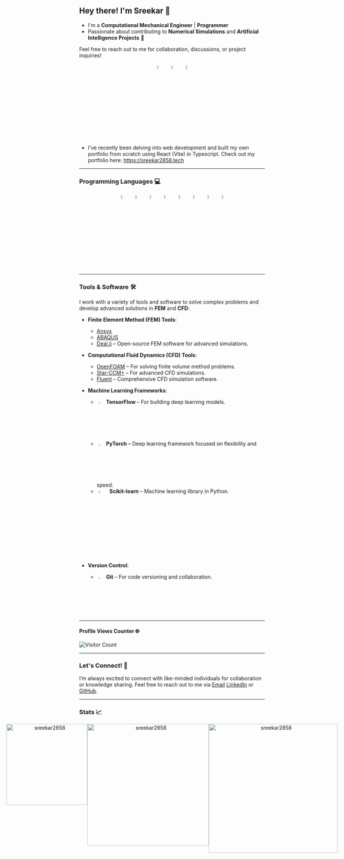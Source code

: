 ## Hey there! I'm Sreekar 👋

<p align="center">
</p>

- I'm a **Computational Mechanical Engineer** | **Programmer**
- Passionate about contributing to **Numerical Simulations** and **Artificial Intelligence Projects** 🚀

Feel free to reach out to me for collaboration, discussions, or project inquiries!

<p align="center">
	<a href="https://github.com/sreekar2858"><img alt="GitHub" width="5%" style="padding:5px" src="https://img.icons8.com/color/48/000000/github.png"/></a>
	<a href="https://www.linkedin.com/in/sreekar07036910b/"><img alt="LinkedIn" width="5%" style="padding:5px" src="https://img.icons8.com/color/48/000000/linkedin.png"/></a>
	<a href="mailto:sreekar2858@gmail.com"><img alt="Email" width="5%" style="padding:5px" src="https://img.icons8.com/?size=100&id=124193&format=png&color=000000"/></a>
</p>

- I've recently been delving into web development and built my own portfolio from scratch using React (Vite) in Typescript.
Check out my portfolio here: <a href="https://sreekar2858.tech">https://sreekar2858.tech</a>
---

### Programming Languages 💻

<p align="center">
	<img width="5%" style="padding:5px" src="https://img.icons8.com/color/144/000000/python.png"/>
	<img width="5%" style="padding:5px" src="https://img.icons8.com/?size=100&id=13679&format=png&color=000000"/>
	<img width="5%" style="padding:5px" src="https://img.icons8.com/?size=100&id=40670&format=png&color=000000"/>
	<img width="5%" style="padding:5px" src="https://img.icons8.com/?size=100&id=40669&format=png&color=000000"/>
	<img width="5%" style="padding:5px" src="https://img.icons8.com/?size=100&id=108784&format=png&color=000000"/>
	<img width="5%" style="padding:5px" src="https://img.icons8.com/?size=100&id=uJM6fQYqDaZK&format=png&color=000000"/>
	<img width="5%" style="padding:5px" src="https://go.dev/blog/go-brand/Go-Logo/SVG/Go-Logo_Blue.svg"/>
	<img width="5%" style="padding:5px" src="https://img.icons8.com/?size=100&id=9MJf0ngDwS8z&format=png&color=000000"/> 
</p>

---

### Tools & Software 🛠️

I work with a variety of tools and software to solve complex problems and develop advanced solutions in **FEM** and **CFD**:

- **Finite Element Method (FEM) Tools**:  
  - [Ansys](https://www.ansys.com/)
  - [ABAQUS](https://www.3ds.com/products-services/simulia/products/abaqus/)
  - [Deal.ii](https://www.dealii.org/) – Open-source FEM software for advanced simulations.
  
- **Computational Fluid Dynamics (CFD) Tools**:  
  - [OpenFOAM](https://www.openfoam.com/) – For solving finite volume method problems.
  - [Star-CCM+](https://plm.sw.siemens.com/en-US/simcenter/fluids-thermal-simulation/star-ccm/) – For advanced CFD simulations.
  - [Fluent](https://www.ansys.com/products/fluids/ansys-fluent) – Comprehensive CFD simulation software.
  
- **Machine Learning Frameworks**:
  - <img width="2.5%" style="padding:5px" src="https://img.icons8.com/?size=100&id=n3QRpDA7KZ7P&format=png&color=000000"/> **TensorFlow** – For building deep learning models.
  - <img width="2.5%" style="padding:5px" src="https://img.icons8.com/?size=100&id=jH4BpkMnRrU5&format=png&color=000000"/> **PyTorch** – Deep learning framework focused on flexibility and speed.
  - <img width="4.5%" style="padding:5px" src="https://upload.wikimedia.org/wikipedia/commons/0/05/Scikit_learn_logo_small.svg"/> **Scikit-learn** – Machine learning library in Python.

- **Version Control**:
  - <img width="2.5%" style="padding:5px" src="https://img.icons8.com/?size=100&id=20906&format=png&color=000000"/> **Git** – For code versioning and collaboration.

---

#### Profile Views Counter 🌐
![Visitor Count](https://profile-counter.glitch.me/{sreekar2858}/count.svg)

---

### Let's Connect! 🤝

I’m always excited to connect with like-minded individuals for collaboration or knowledge sharing. Feel free to reach out to me via [Email](mailto:sreekar2858@gmail.com) [LinkedIn](https://www.linkedin.com/in/sreekar07036910b/) or [GitHub](https://github.com/sreekar2858).

---

### Stats 📈

<p align="center" style="display: flex; justify-content: center;">
	<img src="https://github-readme-stats.vercel.app/api/top-langs?username=sreekar2858&show_icons=true&locale=en&layout=compact&hide=jupyter%20notebook&langs_count=8" alt="sreekar2858" width='220' /> 
	<img src="https://github-readme-stats.vercel.app/api?username=sreekar2858&show_icons=true&locale=en&rank_icon=github&custom_title=Sreekar%27s%20Github%20Stats" alt="sreekar2858" width='330'/> 
	<img src="https://github-readme-streak-stats.herokuapp.com/?user=sreekar2858&" alt="sreekar2858" width='350'/>
</p>


<!--
<p align="left"> <a href="https://github.com/ryo-ma/github-profile-trophy"><img src="https://github-profile-trophy.vercel.app/?username=sreekar2858" alt="sreekar2858" /></a> </p>
-->
